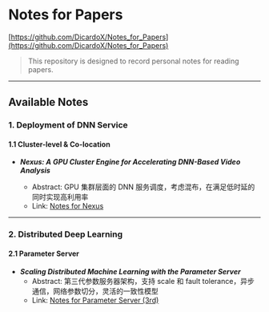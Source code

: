 # Notes for Papers

[https://github.com/DicardoX/Notes_for_Papers](https://github.com/DicardoX/Notes_for_Papers)

> This repository is designed to record personal notes for reading papers.

-----

## Available Notes

### 1. Deployment of DNN Service

#### 1.1 Cluster-level & Co-location

- ***Nexus: A GPU Cluster Engine for Accelerating DNN-Based Video Analysis***

    - Abstract: GPU 集群层面的 DNN 服务调度，考虑混布，在满足低时延的同时实现高利用率
    - Link: [Notes for Nexus](https://github.com/DicardoX/Notes_for_Papers/tree/main/Nexus)

  

--------



### 2. Distributed Deep Learning

#### 2.1 Parameter Server

- ***Scaling Distributed Machine Learning with the Parameter Server***
    - Abstract: 第三代参数服务器架构，支持 scale 和 fault tolerance，异步通信，网络参数切分，灵活的一致性模型
    - Link: [Notes for Parameter Server (3rd)](https://github.com/DicardoX/Notes_for_Papers/tree/main/Parameter_Server_3rd)